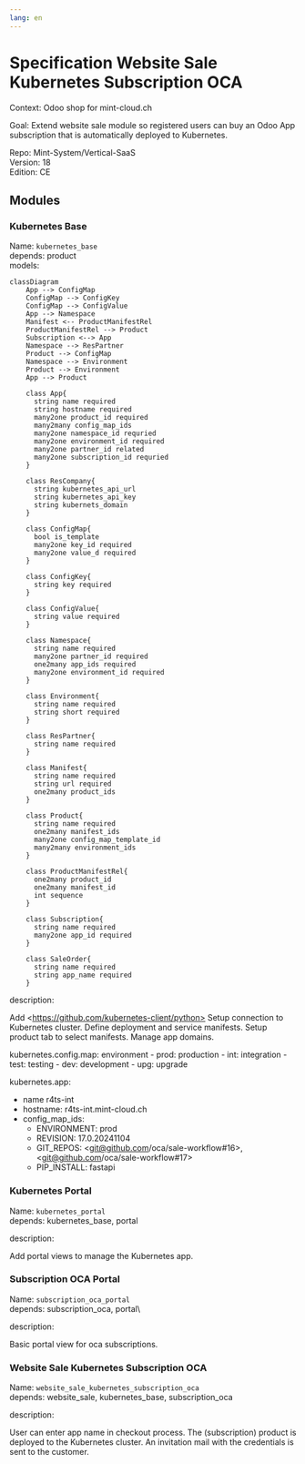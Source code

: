 ```yaml
---
lang: en
---
```


# Specification Website Sale Kubernetes Subscription OCA

Context: Odoo shop for mint-cloud.ch

Goal: Extend website sale module so registered users can buy an Odoo App subscription that is automatically deployed to Kubernetes.

Repo: Mint-System/Vertical-SaaS\
Version: 18\
Edition: CE

## Modules

### Kubernetes Base

Name: `kubernetes_base`\
depends: product\
models:

```mermaid
classDiagram
    App --> ConfigMap
    ConfigMap --> ConfigKey
    ConfigMap --> ConfigValue
    App --> Namespace
    Manifest <-- ProductManifestRel
    ProductManifestRel --> Product
    Subscription <--> App
    Namespace --> ResPartner
    Product --> ConfigMap
    Namespace --> Environment
    Product --> Environment
    App --> Product

    class App{
      string name required
      string hostname required
      many2one product_id required
      many2many config_map_ids
      many2one namespace_id requried
      many2one environment_id required
      many2one partner_id related
      many2one subscription_id requried
    }

    class ResCompany{
      string kubernetes_api_url
      string kubernetes_api_key
      string kubernets_domain
    }

    class ConfigMap{
      bool is_template
      many2one key_id required
      many2one value_d required
    }

    class ConfigKey{
      string key required
    }

    class ConfigValue{
      string value required
    }

    class Namespace{
      string name required
      many2one partner_id required
      one2many app_ids required
      many2one environment_id required
    }

    class Environment{
      string name required
      string short required
    }

    class ResPartner{
      string name required
    }

    class Manifest{
      string name required
      string url required
      one2many product_ids
    }

    class Product{
      string name required
      one2many manifest_ids
      many2one config_map_template_id
      many2many environment_ids
    }

    class ProductManifestRel{
      one2many product_id
      one2many manifest_id
      int sequence
    }

    class Subscription{
      string name required
      many2one app_id required
    }

    class SaleOrder{
      string name required
      string app_name required
    }
```

description:

Add <﻿﻿https://github.com/kubernetes-client/python>﻿﻿
Setup connection to Kubernetes cluster.
Define deployment and service manifests.
Setup product tab to select manifests.
Manage app domains.

kubernetes.config.map:
	environment
		- prod: production
		- int: integration
		- test: testing
		- dev: development
		- upg: upgrade

kubernetes.app:

- name r4ts-int
- hostname: ﻿﻿r4ts-int.mint-cloud.ch
- config_map_ids:
	- ENVIRONMENT: prod
	- REVISION: 17.0.20241104
	- GIT_REPOS: <git@github.com/oca/sale-workflow#16>,<git@github.com/oca/sale-workflow#17>
	- PIP_INSTALL: fastapi

### Kubernetes Portal

Name: `kubernetes_portal`\
depends: kubernetes_base, portal 

description:

Add portal views to manage the Kubernetes app.

### Subscription OCA Portal

Name: `subscription_oca_portal`\
depends: subscription_oca, portal\

description:

Basic portal view for oca subscriptions.

### Website Sale Kubernetes Subscription OCA

Name: `website_sale_kubernetes_subscription_oca`\
depends: website_sale, kubernetes_base, subscription_oca

description:

User can enter app name in checkout process.
The (subscription) product is deployed to the Kubernetes cluster.
An invitation mail with the credentials is sent to the customer.